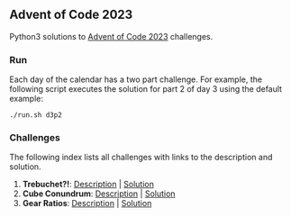 ## Advent of Code 2023

Python3 solutions to [Advent of Code 2023](https://adventofcode.com/2023) challenges.

### Run

Each day of the calendar has a two part challenge. For example, the following script executes the solution for part 2 of day 3 using the default example:

```
./run.sh d3p2
```

### Challenges

The following index lists all challenges with links to the description and solution.

1. **Trebuchet?!**: [Description](https://adventofcode.com/2023/day/1) | [Solution](https://github.com/aarguello/advent-of-code-2023/blob/main/day1)
2. **Cube Conundrum**: [Description](https://adventofcode.com/2023/day/2) | [Solution](https://github.com/aarguello/advent-of-code-2023/blob/main/day2)
3. **Gear Ratios**: [Description](https://adventofcode.com/2023/day/3) | [Solution](https://github.com/aarguello/advent-of-code-2023/blob/main/day3)
